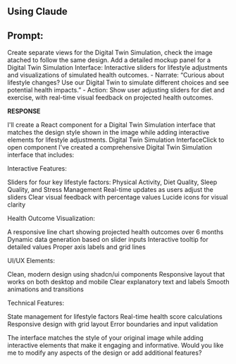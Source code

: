## **Using Claude**

## Prompt:
 
Create separate views for the Digital Twin Simulation, check the image atached to follow the same design. Add a detailed mockup panel for a Digital Twin Simulation Interface:  Interactive sliders for lifestyle adjustments and visualizations of simulated health outcomes. - Narrate: “Curious about lifestyle changes? Use our Digital Twin to simulate different choices and see potential health impacts.” - Action: Show user adjusting sliders for diet and exercise, with real-time visual feedback on projected health outcomes.

**RESPONSE**

I'll create a React component for a Digital Twin Simulation interface that matches the design style shown in the image while adding interactive elements for lifestyle adjustments.
Digital Twin Simulation InterfaceClick to open component
I've created a comprehensive Digital Twin Simulation interface that includes:

Interactive Features:


Sliders for four key lifestyle factors: Physical Activity, Diet Quality, Sleep Quality, and Stress Management
Real-time updates as users adjust the sliders
Clear visual feedback with percentage values
Lucide icons for visual clarity


Health Outcome Visualization:


A responsive line chart showing projected health outcomes over 6 months
Dynamic data generation based on slider inputs
Interactive tooltip for detailed values
Proper axis labels and grid lines


UI/UX Elements:


Clean, modern design using shadcn/ui components
Responsive layout that works on both desktop and mobile
Clear explanatory text and labels
Smooth animations and transitions


Technical Features:


State management for lifestyle factors
Real-time health score calculations
Responsive design with grid layout
Error boundaries and input validation

The interface matches the style of your original image while adding interactive elements that make it engaging and informative. Would you like me to modify any aspects of the design or add additional features?
